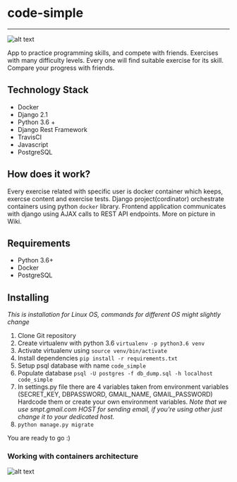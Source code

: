 # code-simple
---
![alt text](https://api.travis-ci.org/mkwiatek770/code-simple.png "TravisCI")

App to practice programming skills, and compete with friends. Exercises with many difficulty levels. Every one will find suitable exercise for its skill. Compare your progress with friends.

## Technology Stack
* Docker
* Django 2.1
* Python 3.6 +
* Django Rest Framework
* TravisCI
* Javascript
* PostgreSQL

## How does it work?
Every exercise related with specific user is docker container which keeps, exercse content and exercise tests. Django project(cordinator) orchestrate containers using python `docker` library. Frontend application communicates with django using AJAX calls to REST API endpoints. More on picture in Wiki.

## Requirements
* Python 3.6+
* Docker
* PostgreSQL

## Installing
*This* *is* *installation* *for* *Linux* *OS,* *commands* *for* *different* *OS* *might* *slightly* *change*
1. Clone Git repository
2. Create virtualenv with python 3.6 `virtualenv -p python3.6 venv`
3. Activate virtualenv using `source venv/bin/activate`
4. Install dependencies `pip install -r requirements.txt`
5. Setup psql database with name `code_simple`
6. Populate database `psql -U postgres -f db_dump.sql -h localhost code_simple`
7. In settings.py file there are 4 variables taken from environment variables (SECRET_KEY, DBPASSWORD, GMAIL_NAME, GMAIL_PASSWORD) Hardcode them or create your own environment variables.
*Note* *that* *we* *use* *smpt.gmail.com* *HOST* *for* *sending* *email,* *if* *you're* *using* *other* *just* *change* *it* *to* *your* *dedicated* *host.*
8. `python manage.py migrate`

You are ready to go :)

### Working with containers architecture
![alt text](https://i.imgur.com/eUz40Sb.png "Architecture")

